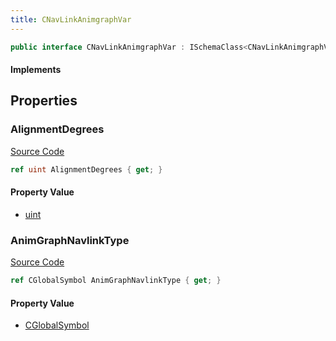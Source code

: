 ```yaml
---
title: CNavLinkAnimgraphVar
---
```


```csharp
public interface CNavLinkAnimgraphVar : ISchemaClass<CNavLinkAnimgraphVar>, ISchemaField, ISchemaClass, INativeHandle
```

#### Implements

## Properties

### AlignmentDegrees

[Source Code](https://github.com/swiftly-solution/swiftlys2/blob/main/managed/src/SwiftlyS2.Generated/Schemas/Interfaces/CNavLinkAnimgraphVar.cs#L19)

```csharp
ref uint AlignmentDegrees { get; }
```

#### Property Value

- [uint](https://learn.microsoft.com/dotnet/api/system.uint32)

### AnimGraphNavlinkType

[Source Code](https://github.com/swiftly-solution/swiftlys2/blob/main/managed/src/SwiftlyS2.Generated/Schemas/Interfaces/CNavLinkAnimgraphVar.cs#L17)

```csharp
ref CGlobalSymbol AnimGraphNavlinkType { get; }
```

#### Property Value

- [CGlobalSymbol](/docs/api/shared/natives/cglobalsymbol)

